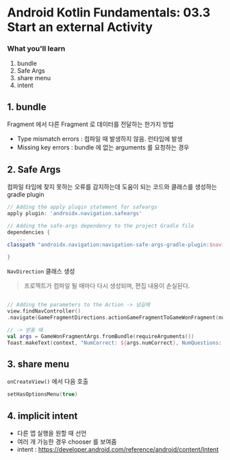 # Android Kotlin Fundamentals: 03.3 Start an external Activity
### What you'll learn
1. bundle
2. Safe Args 
3. share menu
4. intent

## 1. bundle
Fragment 에서 다른 Fragment 로 데이터를 전달하는 한가지 방법 

- Type mismatch errors : 컴파일 때 발생하지 않음. 런타임에 발생 
- Missing key errors : bundle 에 없는 arguments 를 요청하는 경우 

## 2. Safe Args
컴파일 타임에 찾지 못하는 오류를 감지하는데 도움이 되는 코드와 클래스를 생성하는 gradle plugin 

```gradle
// Adding the apply plugin statement for safeargs
apply plugin: 'androidx.navigation.safeargs'

// Adding the safe-args dependency to the project Gradle file
dependencies {
   ...
classpath "androidx.navigation:navigation-safe-args-gradle-plugin:$navigationVersion"

}
```


 `NavDirection` 클래스 생성
 > 프로젝트가 컴파일 될 때마다 다시 생성되며, 편집 내용이 손실된다.

``` kotlin

// Adding the parameters to the Action -> 넘길때
view.findNavController()
.navigate(GameFragmentDirections.actionGameFragmentToGameWonFragment(numQuestions, questionIndex))

// -> 받을 때 
val args = GameWonFragmentArgs.fromBundle(requireArguments())
Toast.makeText(context, "NumCorrect: ${args.numCorrect}, NumQuestions: ${args.numQuestions}", Toast.LENGTH_LONG).show()
``` 

## 3. share menu
`onCreateView()` 에서 다음 호출

```kotlin
setHasOptionsMenu(true)
```

## 4.  implicit intent
 - 다른 앱 실행을 원할 때 선언 
 - 여러 개 가능한 경우 chooser 를 보여줌 
 - intent : https://developer.android.com/reference/android/content/Intent



